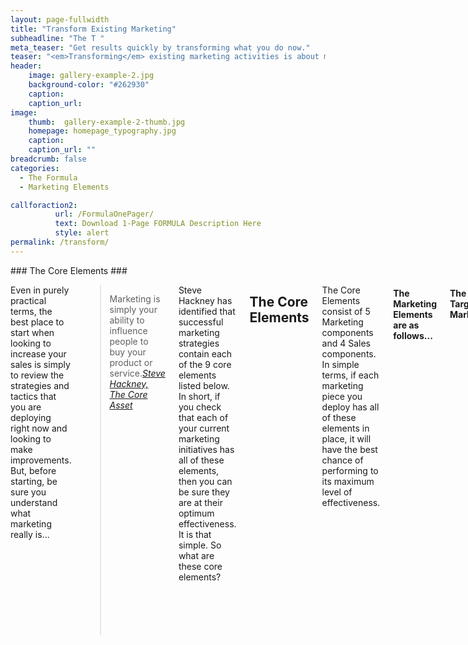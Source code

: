 ```yaml
---
layout: page-fullwidth
title: "Transform Existing Marketing"
subheadline: "The T "
meta_teaser: "Get results quickly by transforming what you do now."
teaser: "<em>Transforming</em> existing marketing activities is about making the current strategies as effective as possible."
header:
    image: gallery-example-2.jpg
    background-color: "#262930"
    caption:
    caption_url:
image:
    thumb:  gallery-example-2-thumb.jpg
    homepage: homepage_typography.jpg
    caption:
    caption_url: ""
breadcrumb: false    
categories:
  - The Formula
  - Marketing Elements

callforaction2:
          url: /FormulaOnePager/
          text: Download 1-Page FORMULA Description Here
          style: alert
permalink: /transform/          
---
```


<div class="row">
<!--Side panel-->
<div class="medium-4 medium-push-8 columns" markdown="1">
<div class="panel radius" markdown="1">
### The Core Elements ###
<img src="{{ site.urlimg }}core-elements.png" alt="">
</div>
</div><!-- /.medium-4.columns -->

<div class="medium-8 medium-pull-4 columns" markdown="1">


Even in purely practical terms, the best place to start when looking to increase your sales is simply to review the strategies and tactics that you are deploying right now and looking to make improvements.  But, before starting, be sure you understand what marketing really is...

> <span class="teaser">Marketing is simply your ability to influence people to buy your product or service.</span><cite>[Steve Hackney, The Core Asset][3]</cite>

Steve Hackney has identified that successful marketing strategies contain each of the 9 core elements listed below.  In short, if you check that each of your current marketing initiatives has all of these elements, then you can be sure they are at their optimum effectiveness.  It is that simple.
So what are these core elements?

## The Core Elements

The Core Elements consist of 5 Marketing components and 4 Sales components.  In simple terms, if each marketing piece you deploy has all of these elements in place, it will have the best chance of performing to its maximum level of effectiveness.

#### The Marketing Elements are as follows...

#### The Target Market
<p>The target market is a clearly identifiable group that can be identified as: needing your product or service; can afford to buy; can be defined discretely; can be reached with your marketing efforts</p>
#### The Differentiator
<p>A differentiator is something that sets your products or services apart from your competitors and by extension, your company from your competitors.  This appears to be a straightforward element to define, but it is not always as clear as you may think.</p>
#### An Irresistible Offer
<p>This will be something that the target market will find very difficult to ignore.</p>
#### The Guarantee
<p>Allowing your customers to buy with confidence is crucial. Offering a guarantee simply removes the risk from the buyer.</p>
#### Social Proof
<p>Showing the prospects how existing customers have benefitted from your product or service also builds confidence in your product or service.</p>

#### The Sales Elements are as follows...
#### The Headline
<p>A Punchy eye grabbing headline will capture the attention of the prospect. You have only fractions of a second to entice them to read more.</p>
#### Features & Benefits
<p>Outlining the features of your product or service alone is not enough to engage your audience.  You need to spell out how each feature will result in a specific benefit for your target market.</p>
#### Reasons Why
<p>Ask yourself why should the prospect buy from you?  It is the exact question they really will be asking themselves.  Having a unique product would be excellent, but there are probably alternatives to be considered, so spell out why they should buy from you.</p>
#### Call to Action
<p>Often overlooked, but it is crucial to guide your prospective customer through your sales process.  The actions they should take next and remember to outline what they can expect to happen after that.  It is also a good time to remind them of your offer and any other reason why they should take the action without delay.</p>

<h3>The Next Step in the FORMULA is L for <a href='/lead-generation/'>Lead Generation </a></h3>
 {: .t60 }
 <hr>
  <!-- Display list of blog posts - marketing components -->
 <div class="medium-10 columns">
         <p><strong>{{ site.data.language.more_articles }}</strong></p>
         {% include list-posts entries='8' offset='0' %}
 </div><!-- /.medium-10.columns -->




  [1]: https://developer.mozilla.org/en-US/docs/Web/Guide/HTML/HTML5/HTML5_element_list
  [2]: http://phlow.de/
  [3]: https://thecoreasset.com/team
  [4]: https://www.google.com/fonts/specimen/Lato
  [5]: https://www.google.com/fonts/specimen/Volkhov
  [6]: http://www.latofonts.com/
  [7]: http://modularscale.com/
  [8]: #
  [9]: #
  [10]: #

</div><!-- /.medium-8.columns -->
</div><!-- /.row -->
